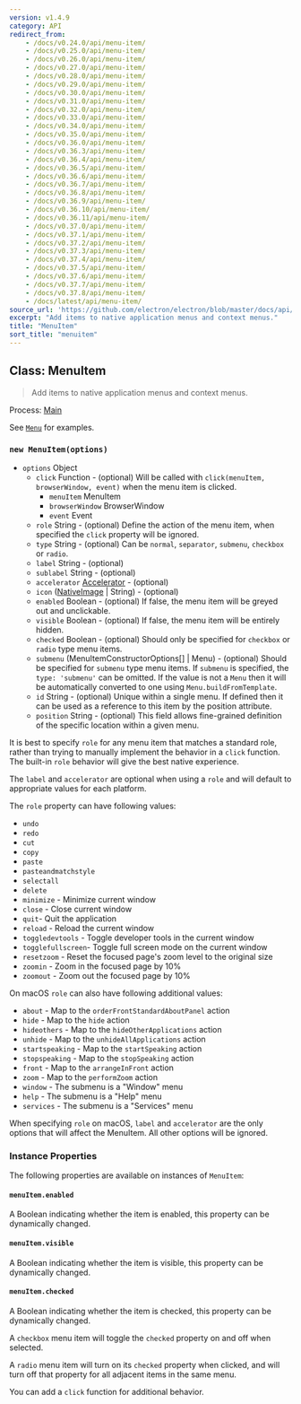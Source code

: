```yaml
---
version: v1.4.9
category: API
redirect_from:
    - /docs/v0.24.0/api/menu-item/
    - /docs/v0.25.0/api/menu-item/
    - /docs/v0.26.0/api/menu-item/
    - /docs/v0.27.0/api/menu-item/
    - /docs/v0.28.0/api/menu-item/
    - /docs/v0.29.0/api/menu-item/
    - /docs/v0.30.0/api/menu-item/
    - /docs/v0.31.0/api/menu-item/
    - /docs/v0.32.0/api/menu-item/
    - /docs/v0.33.0/api/menu-item/
    - /docs/v0.34.0/api/menu-item/
    - /docs/v0.35.0/api/menu-item/
    - /docs/v0.36.0/api/menu-item/
    - /docs/v0.36.3/api/menu-item/
    - /docs/v0.36.4/api/menu-item/
    - /docs/v0.36.5/api/menu-item/
    - /docs/v0.36.6/api/menu-item/
    - /docs/v0.36.7/api/menu-item/
    - /docs/v0.36.8/api/menu-item/
    - /docs/v0.36.9/api/menu-item/
    - /docs/v0.36.10/api/menu-item/
    - /docs/v0.36.11/api/menu-item/
    - /docs/v0.37.0/api/menu-item/
    - /docs/v0.37.1/api/menu-item/
    - /docs/v0.37.2/api/menu-item/
    - /docs/v0.37.3/api/menu-item/
    - /docs/v0.37.4/api/menu-item/
    - /docs/v0.37.5/api/menu-item/
    - /docs/v0.37.6/api/menu-item/
    - /docs/v0.37.7/api/menu-item/
    - /docs/v0.37.8/api/menu-item/
    - /docs/latest/api/menu-item/
source_url: 'https://github.com/electron/electron/blob/master/docs/api/menu-item.md'
excerpt: "Add items to native application menus and context menus."
title: "MenuItem"
sort_title: "menuitem"
---
```


## Class: MenuItem

> Add items to native application menus and context menus.

Process: [Main](http://electron.atom.io/docs/tutorial/quick-start#main-process)

See [`Menu`](http://electron.atom.io/docs/api/menu) for examples.

### `new MenuItem(options)`

* `options` Object
  * `click` Function - (optional) Will be called with
    `click(menuItem, browserWindow, event)` when the menu item is clicked.
    * `menuItem` MenuItem
    * `browserWindow` BrowserWindow
    * `event` Event
  * `role` String - (optional) Define the action of the menu item, when specified the
    `click` property will be ignored.
  * `type` String - (optional) Can be `normal`, `separator`, `submenu`, `checkbox` or
    `radio`.
  * `label` String - (optional)
  * `sublabel` String - (optional)
  * `accelerator` [Accelerator](http://electron.atom.io/docs/api/accelerator) - (optional)
  * `icon` ([NativeImage](http://electron.atom.io/docs/api/native-image) &#124; String) - (optional)
  * `enabled` Boolean - (optional) If false, the menu item will be greyed out and
    unclickable.
  * `visible` Boolean - (optional) If false, the menu item will be entirely hidden.
  * `checked` Boolean - (optional) Should only be specified for `checkbox` or `radio` type
    menu items.
  * `submenu` (MenuItemConstructorOptions[] &#124; Menu) - (optional) Should be specified for `submenu` type menu items. If
    `submenu` is specified, the `type: 'submenu'` can be omitted. If the value
    is not a `Menu` then it will be automatically converted to one using
    `Menu.buildFromTemplate`.
  * `id` String - (optional) Unique within a single menu. If defined then it can be used
    as a reference to this item by the position attribute.
  * `position` String - (optional) This field allows fine-grained definition of the
    specific location within a given menu.

It is best to specify `role` for any menu item that matches a standard role,
rather than trying to manually implement the behavior in a `click` function.
The built-in `role` behavior will give the best native experience.

The `label` and `accelerator` are optional when using a `role` and will default
to appropriate values for each platform.

The `role` property can have following values:

* `undo`
* `redo`
* `cut`
* `copy`
* `paste`
* `pasteandmatchstyle`
* `selectall`
* `delete`
* `minimize` - Minimize current window
* `close` - Close current window
* `quit`- Quit the application
* `reload` - Reload the current window
* `toggledevtools` - Toggle developer tools in the current window
* `togglefullscreen`- Toggle full screen mode on the current window
* `resetzoom` - Reset the focused page's zoom level to the original size
* `zoomin` - Zoom in the focused page by 10%
* `zoomout` - Zoom out the focused page by 10%

On macOS `role` can also have following additional values:

* `about` - Map to the `orderFrontStandardAboutPanel` action
* `hide` - Map to the `hide` action
* `hideothers` - Map to the `hideOtherApplications` action
* `unhide` - Map to the `unhideAllApplications` action
* `startspeaking` - Map to the `startSpeaking` action
* `stopspeaking` - Map to the `stopSpeaking` action
* `front` - Map to the `arrangeInFront` action
* `zoom` - Map to the `performZoom` action
* `window` - The submenu is a "Window" menu
* `help` - The submenu is a "Help" menu
* `services` - The submenu is a "Services" menu

When specifying `role` on macOS, `label` and `accelerator` are the only options
that will affect the MenuItem. All other options will be ignored.

### Instance Properties

The following properties are available on instances of `MenuItem`:

#### `menuItem.enabled`

A Boolean indicating whether the item is enabled, this property can be
dynamically changed.

#### `menuItem.visible`

A Boolean indicating whether the item is visible, this property can be
dynamically changed.

#### `menuItem.checked`

A Boolean indicating whether the item is checked, this property can be
dynamically changed.

A `checkbox` menu item will toggle the `checked` property on and off when
selected.

A `radio` menu item will turn on its `checked` property when clicked, and
will turn off that property for all adjacent items in the same menu.

You can add a `click` function for additional behavior.
